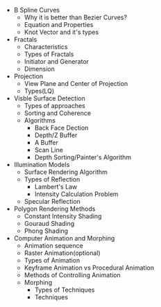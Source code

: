 - B Spline Curves
    - Why it is better than Bezier Curves?
    - Equation and Properties
    - Knot Vector and it's types
- Fractals
    - Characteristics
    - Types of Fractals
    - Initiator and Generator
    - Dimension
- Projection
    - View Plane and Center of Projection
    - Types(LQ)
- Visble Surface Detection
    - Types of approaches
    - Sorting and Coherence
    - Algorithms
        - Back Face Dection
        - Depth/Z Buffer
        - A Buffer
        - Scan Line
        - Depth Sorting/Painter's Algorithm
- Illumination Models
    - Surface Rendering Algorithm
    - Types of Reflection
        - Lambert's Law
        - Intensity Calculation Problem
    - Specular Reflection
- Polygon Rendering Methods
    - Constant Intensity Shading
    - Gouraud Shading
    - Phong Shading
- Computer Animation and Morphing
    - Animation sequence
    - Raster Animation(optional)
    - Types of Animation
    - Keyframe Animation vs Procedural Animation
    - Methods of Controlling Animation
    - Morphing
        - Types of Techniques
        - Techniques

    
